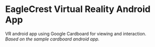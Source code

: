 # EagleCrest Virtual Reality Android App

VR android app using Google Cardboard for viewing and interaction.<br><em>Based on the sample cardboard android app.<em>
